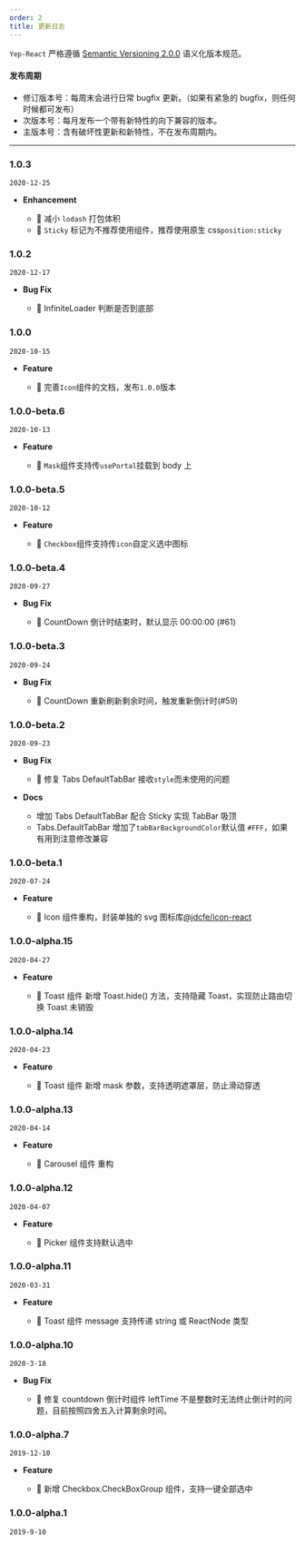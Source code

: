 ```yaml
---
order: 2
title: 更新日志
---
```


`Yep-React` 严格遵循 [Semantic Versioning 2.0.0](http://semver.org/lang/zh-CN/) 语义化版本规范。

#### 发布周期

- 修订版本号：每周末会进行日常 bugfix 更新。（如果有紧急的 bugfix，则任何时候都可发布）
- 次版本号：每月发布一个带有新特性的向下兼容的版本。
- 主版本号：含有破坏性更新和新特性，不在发布周期内。

---

### 1.0.3

`2020-12-25`

- **Enhancement**

  - 📝 减小 `lodash` 打包体积
  - 📝 `Sticky` 标记为不推荐使用组件，推荐使用原生 css`position:sticky`

### 1.0.2

`2020-12-17`

- **Bug Fix**

  - 🐞 InfiniteLoader 判断是否到底部

### 1.0.0

`2020-10-15`

- **Feature**

  - 🌟 完善`Icon`组件的文档，发布`1.0.0`版本

### 1.0.0-beta.6

`2020-10-13`

- **Feature**

  - 🌟 `Mask`组件支持传`usePortal`挂载到 body 上

### 1.0.0-beta.5

`2020-10-12`

- **Feature**

  - 🌟 `Checkbox`组件支持传`icon`自定义选中图标

### 1.0.0-beta.4

`2020-09-27`

- **Bug Fix**

  - 🐞 CountDown 倒计时结束时，默认显示 00:00:00 (#61)

### 1.0.0-beta.3

`2020-09-24`

- **Bug Fix**

  - 🐞 CountDown 重新刷新剩余时间，触发重新倒计时(#59)

### 1.0.0-beta.2

`2020-09-23`

- **Bug Fix**

  - 🐞 修复 Tabs DefaultTabBar 接收`style`而未使用的问题

- **Docs**

  - 增加 Tabs DefaultTabBar 配合 Sticky 实现 TabBar 吸顶
  - Tabs.DefaultTabBar 增加了`tabBarBackgroundColor`默认值 `#FFF`，如果有用到注意修改兼容

### 1.0.0-beta.1

`2020-07-24`

- **Feature**

  - 🌟 Icon 组件重构，封装单独的 svg 图标库[@jdcfe/icon-react](https://www.npmjs.com/package/@jdcfe/icons-react)

### 1.0.0-alpha.15

`2020-04-27`

- **Feature**

  - 🌟 Toast 组件 新增 Toast.hide() 方法，支持隐藏 Toast，实现防止路由切换 Toast 未销毁

### 1.0.0-alpha.14

`2020-04-23`

- **Feature**

  - 🌟 Toast 组件 新增 mask 参数，支持透明遮罩层，防止滑动穿透

### 1.0.0-alpha.13

`2020-04-14`

- **Feature**

  - 🌟 Carousel 组件 重构

### 1.0.0-alpha.12

`2020-04-07`

- **Feature**

  - 🌟 Picker 组件支持默认选中

### 1.0.0-alpha.11

`2020-03-31`

- **Feature**

  - 🌟 Toast 组件 message 支持传递 string 或 ReactNode 类型

### 1.0.0-alpha.10

`2020-3-18`

- **Bug Fix**

  - 🐞 修复 countdown 倒计时组件 leftTime 不是整数时无法终止倒计时的问题，目前按照四舍五入计算剩余时间。

### 1.0.0-alpha.7

`2019-12-10`

- **Feature**

  - 🌟 新增 Checkbox.CheckBoxGroup 组件，支持一键全部选中

### 1.0.0-alpha.1

`2019-9-10`
